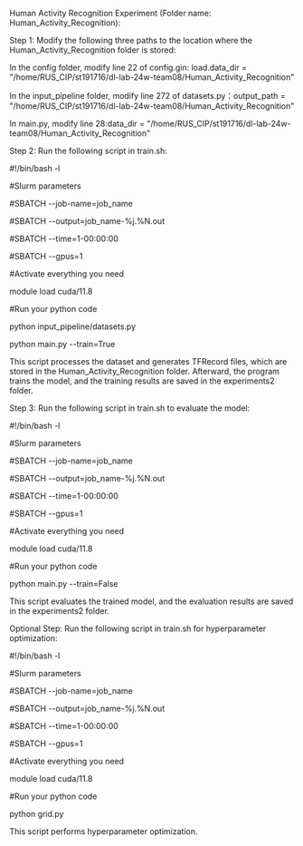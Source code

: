 Human Activity Recognition Experiment (Folder name: Human_Activity_Recognition):

Step 1: Modify the following three paths to the location where the Human_Activity_Recognition folder is stored:

In the config folder, modify line 22 of config.gin: load.data_dir = "/home/RUS_CIP/st191716/dl-lab-24w-team08/Human_Activity_Recognition"

In the input_pipeline folder, modify line 272 of datasets.py：output_path = "/home/RUS_CIP/st191716/dl-lab-24w-team08/Human_Activity_Recognition"

In main.py, modify line 28:data_dir = "/home/RUS_CIP/st191716/dl-lab-24w-team08/Human_Activity_Recognition"

Step 2: Run the following script in train.sh:

#!/bin/bash -l

#Slurm parameters

#SBATCH --job-name=job_name

#SBATCH --output=job_name-%j.%N.out

#SBATCH --time=1-00:00:00

#SBATCH --gpus=1

#Activate everything you need

module load cuda/11.8

#Run your python code

python input_pipeline/datasets.py

python main.py --train=True

This script processes the dataset and generates TFRecord files, which are stored in the Human_Activity_Recognition folder. Afterward, the program trains the model, and the training results are saved in the experiments2 folder.

Step 3: Run the following script in train.sh to evaluate the model:

#!/bin/bash -l

#Slurm parameters

#SBATCH --job-name=job_name

#SBATCH --output=job_name-%j.%N.out

#SBATCH --time=1-00:00:00

#SBATCH --gpus=1

#Activate everything you need

module load cuda/11.8

#Run your python code

python main.py --train=False

This script evaluates the trained model, and the evaluation results are saved in the experiments2 folder.

Optional Step: Run the following script in train.sh for hyperparameter optimization:

#!/bin/bash -l

#Slurm parameters

#SBATCH --job-name=job_name

#SBATCH --output=job_name-%j.%N.out

#SBATCH --time=1-00:00:00

#SBATCH --gpus=1

#Activate everything you need

module load cuda/11.8

#Run your python code

python grid.py

This script performs hyperparameter optimization.

